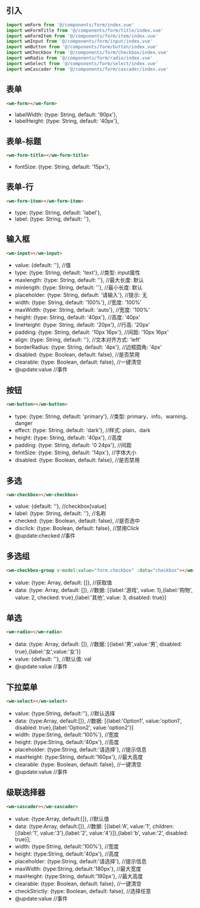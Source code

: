 ## 引入
```javascript
import wmForm from '@/components/form/index.vue'
import wmFormTitle from '@/components/form/title/index.vue'
import wmFormItem from '@/components/form/item/index.vue'
import wmInput from '@/components/form/input/index.vue'
import wmButton from '@/components/form/button/index.vue'
import wmCheckbox from '@/components/form/checkbox/index.vue'
import wmRadio from '@/components/form/radio/index.vue'
import wmSelect from '@/components/form/select/index.vue'
import wmCascader from '@/components/form/cascader/index.vue'
```

## 表单
```html
<wm-form></wm-form>
```
- labelWidth: {type: String, default: '90px'},
- labelHeight: {type: String, default: '40px'},

## 表单-标题
```html
<wm-form-title></wm-form-title>
```
- fontSize: {type: String, default: '15px'},

## 表单-行
```html
<wm-form-item></wm-form-item>
```
- type: {type: String, default: 'label'},
- label: {type: String, default: ''},

## 输入框
```html
<wm-input></wm-input>
```
- value: {default: ''},                             //值
- type: {type: String, default: 'text'},            //类型: input属性
- maxlength: {type: String, default: ''},           //最大长度: 默认
- minlength: {type: String, default: ''},           //最小长度: 默认
- placeholder: {type: String, default: '请输入'},   //提示: 无
- width: {type: String, default: '100%'},           //宽度: '100%'
- maxWidth: {type: String, default: 'auto'},        //宽度: '100%'
- height: {type: String, default: '40px'},          //高度: '40px'
- lineHeight: {type: String, default: '20px'},      //行高: '20px'
- padding: {type: String, default: '10px 16px'},    //间距: '10px 16px'
- align: {type: String, default: ''},               //文本对齐方式: 'left'
- borderRadius: {type: String, default: '4px'},     //边框圆角: '4px'
- disabled: {type: Boolean, default: false},        //是否禁用
- clearable: {type: Boolean, default: false},       //一键清空
- @update:value //事件

## 按钮
```html
<wm-button></wm-button>
```
- type: {type: String, default: 'primary'},   //类型: primary、info、warning、danger
- effect: {type: String, default: 'dark'},    //样式: plain、dark
- height: {type: String, default: '40px'},    //高度
- padding: {type: String, default: '0 24px'}, //间距
- fontSize: {type: String, default: '14px'},  //字体大小
- disabled: {type: Boolean, default: false},  //是否禁用

## 多选
```html
<wm-checkbox></wm-checkbox>
```
- value: {default: ''},                       //checkbox[value]
- label: {type: String, default: ''},         //名称
- checked: {type: Boolean, default: false},   //是否选中
- disclick: {type: Boolean, default: false},  //禁用Click
- @update:checked                             //事件

## 多选组
```html
<wm-checkbox-group v-model:value="form.checkbox" :data="checkbox"></wm-checkbox-group>
```
- value: {type: Array, default: []},    //获取值
- data: {type: Array, default: []},     //数据: [{label:'游戏', value: 1},{label:'购物', value: 2, checked: true},{label:'其他', value: 3, disabled: true}]

## 单选
```html
<wm-radio></wm-radio>
```
- data: {type: Array, default: []}, //数据: [{label:'男',value:'男', disabled: true},{label:'女',value:'女'}]
- value: {default: ''},             //默认值: val
- @update:value                     //事件

## 下拉菜单
```html
<wm-select></wm-select>
```
- value: {type:String, default:''},               //默认选择
- data: {type:Array, default:[]},                 //数据: [{label:'Option1', value:'option1', disabled: true},{label:'Option2', value:'option2'}]
- width: {type:String, default:'100%'},           //宽度
- height: {type:String, default:'40px'},          //高度
- placeholder: {type:String, default:'请选择'},   //提示信息
- maxHeight: {type:String, default:'160px'},      //最大高度
- clearable: {type: Boolean, default: false},       //一键清空
- @update:value   //事件

## 级联选择器
```html
<wm-cascader></wm-cascader>
```
- value: {type:Array, default:[]},                //默认值
- data: {type:Array, default:[]},                 //数据: [{label:'A', value:'1', children: [{label:'1', value:'3'},{label:'2', value:'4'}]},{label:'b', value:'2', disabled: true}];
- width: {type:String, default:'100%'},           //宽度
- height: {type:String, default:'40px'},          //高度
- placeholder: {type:String, default:'请选择'},   //提示信息
- maxWidth: {type:String, default:'180px'},       //最大宽度
- maxHeight: {type:String, default:'180px'},      //最大高度
- clearable: {type: Boolean, default: false},     //一键清空
- checkStrictly: {type: Boolean, default: false}, //选择任意
- @update:value   //事件
